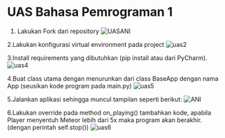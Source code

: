 # UAS Bahasa Pemrograman 1

1. Lakukan Fork dari repository
![UASANI](https://user-images.githubusercontent.com/45014741/55880316-a74eee00-5bca-11e9-9c9e-64d09a35a429.PNG)

2.Lakukan konfigurasi virtual environment pada project
![uas2](https://user-images.githubusercontent.com/45014741/55880760-9b176080-5bcb-11e9-8119-a72308cc0cb0.PNG)

3.Install requirements yang dibutuhkan (pip install atau dari PyCharm).
![uas4](https://user-images.githubusercontent.com/45014741/55880978-ffd2bb00-5bcb-11e9-9938-532b0852ee3d.PNG)

4.Buat class utama dengan menurunkan dari class BaseApp dengan nama App (seusikan kode
program pada main.py)
![uas5](https://user-images.githubusercontent.com/45014741/55881065-2d1f6900-5bcc-11e9-9b2e-c321c799db05.PNG)

5.Jalankan aplikasi sehingga muncul tampilan seperti berikut:
![ANI](https://user-images.githubusercontent.com/45014741/55881595-204f4500-5bcd-11e9-9524-64f99806da5f.PNG)

6.Lakukan override pada method on_playing() tambahkan kode, apabila Player menyentuh
Meteor lebih dari 5x maka program akan berakhir. (dengan perintah self.stop())
![uas6](https://user-images.githubusercontent.com/45014741/55881295-91dac380-5bcc-11e9-88e9-5880ab4c682f.PNG)
